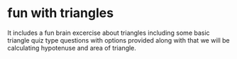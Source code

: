 # fun with triangles
 It includes a fun brain excercise about triangles including some basic triangle quiz type questions with options provided along with that we will be calculating hypotenuse and area of triangle.
